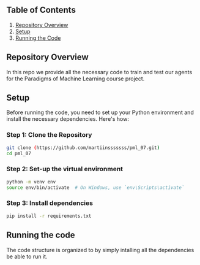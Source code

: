 ## Table of Contents
1. [Repository Overview](#repository-overview)
2. [Setup](#setup)
3. [Running the Code](#running-the-code)


## Repository Overview
In this repo we provide all the necessary code to train and test our agents for the Paradigms of Machine Learning course project.

## Setup
Before running the code, you need to set up your Python environment and install the necessary dependencies. Here's how:

### Step 1: Clone the Repository
```bash
git clone (https://github.com/martiinsssssss/pml_07.git)
cd pml_07
```

### Step 2: Set-up the virtual environment
```bash
python -m venv env
source env/bin/activate  # On Windows, use `env\Scripts\activate`
```
### Step 3: Install dependencies
```bash
pip install -r requirements.txt
```
## Running the code
The code structure is organized to by simply intalling all the dependencies be able to run it.
